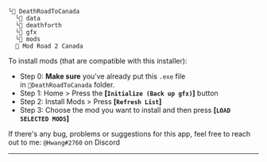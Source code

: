 ```
└📁 DeathRoadToCanada
  └📁 data
  └📁 deathforth
  └📁 gfx
  └📁 mods
  🐴 Mod Road 2 Canada
```

To install mods (that are compatible with this installer):

- Step 0: **Make sure** you've already put this `.exe` file  
  in `📁DeathRoadToCanada` folder.
- Step 1: Home > Press the **\[`Initialize (Back up gfx)`\]** button
- Step 2: Install Mods > Press **\[`Refresh List`\]**
- Step 3: Choose the mod you want to install and then press **\[`LOAD SELECTED MODS`\]**

If there's any bug, problems or suggestions for this app, feel free to reach out to me: `@Hwang#2760` on Discord

---

